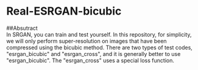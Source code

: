 # Real-ESRGAN-bicubic

##Absutract <br>
In SRGAN, you can train and test yourself. 
In this repository, for simplicity, we will only perform super-resolution on images that have been compressed using the bicubic method.
There are two types of test codes, "esrgan_bicubic" and "esrgan_cross", and it is generally better to use "esrgan_bicubic".
The "esrgan_cross" uses a special loss function.
